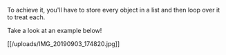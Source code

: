 To achieve it, you'll have to store every object in a list and then loop over it to treat each.

Take a look at an example below!

[[/uploads/IMG_20190903_174820.jpg]]
